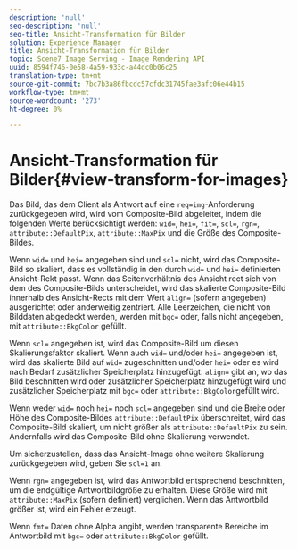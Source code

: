 ```yaml
---
description: 'null'
seo-description: 'null'
seo-title: Ansicht-Transformation für Bilder
solution: Experience Manager
title: Ansicht-Transformation für Bilder
topic: Scene7 Image Serving - Image Rendering API
uuid: 8594f746-0e58-4a59-933c-a44dc0b06c25
translation-type: tm+mt
source-git-commit: 7bc7b3a86fbcdc57cfdc31745fae3afc06e44b15
workflow-type: tm+mt
source-wordcount: '273'
ht-degree: 0%

---
```



# Ansicht-Transformation für Bilder{#view-transform-for-images}

Das Bild, das dem Client als Antwort auf eine `req=img`-Anforderung zurückgegeben wird, wird vom Composite-Bild abgeleitet, indem die folgenden Werte berücksichtigt werden: `wid=`, `hei=`, `fit=`, `scl=`, `rgn=`, `attribute::DefaultPix`, `attribute::MaxPix` und die Größe des Composite-Bildes.

Wenn `wid=` und `hei=` angegeben sind und `scl=` nicht, wird das Composite-Bild so skaliert, dass es vollständig in den durch `wid=` und `hei=` definierten Ansicht-Rekt passt. Wenn das Seitenverhältnis des Ansicht rect sich von dem des Composite-Bilds unterscheidet, wird das skalierte Composite-Bild innerhalb des Ansicht-Rects mit dem Wert `align=` (sofern angegeben) ausgerichtet oder anderweitig zentriert. Alle Leerzeichen, die nicht von Bilddaten abgedeckt werden, werden mit `bgc=` oder, falls nicht angegeben, mit `attribute::BkgColor` gefüllt.

Wenn `scl=` angegeben ist, wird das Composite-Bild um diesen Skalierungsfaktor skaliert. Wenn auch `wid=` und/oder `hei=` angegeben ist, wird das skalierte Bild auf `wid=` zugeschnitten und/oder `hei=` oder es wird nach Bedarf zusätzlicher Speicherplatz hinzugefügt. `align=` gibt an, wo das Bild beschnitten wird oder zusätzlicher Speicherplatz hinzugefügt wird und zusätzlicher Speicherplatz mit  `bgc=` oder  `attribute::BkgColor`gefüllt wird.

Wenn weder `wid=` noch `hei=` noch `scl=` angegeben sind und die Breite oder Höhe des Composite-Bildes `attribute::DefaultPix` überschreitet, wird das Composite-Bild skaliert, um nicht größer als `attribute::DefaultPix` zu sein. Andernfalls wird das Composite-Bild ohne Skalierung verwendet.

Um sicherzustellen, dass das Ansicht-Image ohne weitere Skalierung zurückgegeben wird, geben Sie `scl=1` an.

Wenn `rgn=` angegeben ist, wird das Antwortbild entsprechend beschnitten, um die endgültige Antwortbildgröße zu erhalten. Diese Größe wird mit `attribute::MaxPix` (sofern definiert) verglichen. Wenn das Antwortbild größer ist, wird ein Fehler erzeugt.

Wenn `fmt=` Daten ohne Alpha angibt, werden transparente Bereiche im Antwortbild mit `bgc=` oder `attribute::BkgColor` gefüllt.
